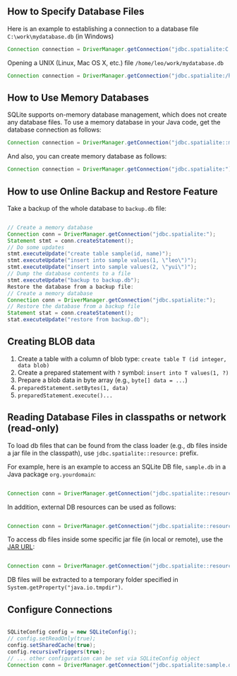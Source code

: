 ## How to Specify Database Files ##

Here is an example to establishing a connection to a database file `C:\work\mydatabase.db` (in Windows)

```java
Connection connection = DriverManager.getConnection("jdbc.spatialite:C:/work/mydatabase.db");
```

Opening a UNIX (Linux, Mac OS X, etc.) file `/home/leo/work/mydatabase.db`
```java
Connection connection = DriverManager.getConnection("jdbc.spatialite:/home/leo/work/mydatabase.db");
```

## How to Use Memory Databases ##

SQLite supports on-memory database management, which does not create any database files. To use a memory database in your Java code, get the database connection as follows:


```java
Connection connection = DriverManager.getConnection("jdbc.spatialite::memory:");
```

And also, you can create memory database as follows:
```java
Connection connection = DriverManager.getConnection("jdbc.spatialite:");
```

## How to use Online Backup and Restore Feature ##

Take a backup of the whole database to `backup.db` file:


```java

// Create a memory database
Connection conn = DriverManager.getConnection("jdbc.spatialite:");
Statement stmt = conn.createStatement();
// Do some updates
stmt.executeUpdate("create table sample(id, name)");
stmt.executeUpdate("insert into sample values(1, \"leo\")");
stmt.executeUpdate("insert into sample values(2, \"yui\")");
// Dump the database contents to a file
stmt.executeUpdate("backup to backup.db");
Restore the database from a backup file:
// Create a memory database
Connection conn = DriverManager.getConnection("jdbc.spatialite:");
// Restore the database from a backup file
Statement stat = conn.createStatement();
stat.executeUpdate("restore from backup.db");

```

## Creating BLOB data ##

1. Create a table with a column of blob type: `create table T (id integer, data blob)`
1. Create a prepared statement with `?` symbol: `insert into T values(1, ?)`
1. Prepare a blob data in byte array (e.g., `byte[] data = ...`)
1. `preparedStatement.setBytes(1, data)`
1. `preparedStatement.execute()...`

## Reading Database Files in classpaths or network (read-only) ##

To load db files that can be found from the class loader (e.g., db 
files inside a jar file in the classpath), 
use `jdbc.spatialite::resource:` prefix.

For example, here is an example to access an SQLite DB file, `sample.db` 
in a Java package `org.yourdomain`: 


```java

Connection conn = DriverManager.getConnection("jdbc.spatialite::resource:org/yourdomain/sample.db");

```

In addition, external DB resources can be used as follows: 


```java

Connection conn = DriverManager.getConnection("jdbc.spatialite::resource:http://www.xerial.org/svn/project/XerialJ/trunk/sqlite-jdbc/src/test/java/org/sqlite/sample.db");

```

To access db files inside some specific jar file (in local or remote), 
use the [JAR URL](http://java.sun.com/j2se/1.5.0/docs/api/java/net/JarURLConnection.html):


```java

Connection conn = DriverManager.getConnection("jdbc.spatialite::resource:jar:http://www.xerial.org/svn/project/XerialJ/trunk/sqlite-jdbc/src/test/resources/testdb.jar!/sample.db");

```

DB files will be extracted to a temporary folder specified in `System.getProperty("java.io.tmpdir")`.

## Configure Connections #


```java

SQLiteConfig config = new SQLiteConfig();
// config.setReadOnly(true);   
config.setSharedCache(true);
config.recursiveTriggers(true);
// ... other configuration can be set via SQLiteConfig object
Connection conn = DriverManager.getConnection("jdbc.spatialite:sample.db", config.toProperties());
```